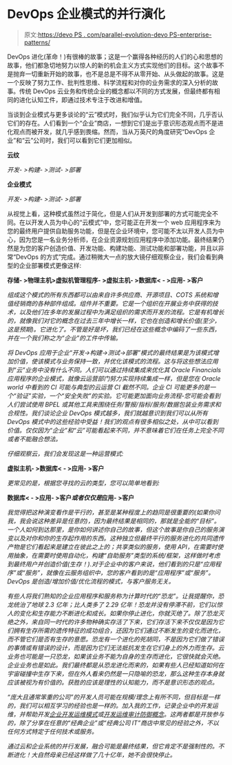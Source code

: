 # DevOps 企业模式的并行演化

> 原文:[https://devo PS . com/parallel-evolution-devo PS-enterprise-patterns/](https://devops.com/parallel-evolution-devops-enterprise-patterns/)

DevOps 进化(革命！)有很棒的故事；这是一个赢得各种经历的人们的心和思想的故事，他们都急切地努力以惊人的新的机会主义方式实现他们的目标。这个故事不是抛弃一切重新开始的故事，也不是总是不得不从零开始、从头做起的故事。这是一个反映了努力工作、批判性思维、科学流程和对你的业务需求的深入分析的故事。传统 DevOps 云业务和传统企业的概念都以不同的方式发展，但最终都有相同的进化认知工件，即通过技术专注于改进和增值。

当谈到企业模式与更多谈论的“云”模式时，我们似乎认为它们完全不同，几乎否认它们的存在。人们看到一个“企业”商店，一想到它们是出于意识形态观点而不是进化观点而被开发，就几乎感到畏缩。然而，当从万英尺的角度研究“DevOps 企业”和“云”公司时，我们可以看到它们更加相似。

**云纹**

*开发- >构建- >测试- >部署*

**企业模式**

*开发- >构建- >测试- >部署*

从视觉上看，这种模式虽然过于简化，但是人们从开发到部署的方式可能完全不同。在以开发人员为中心的“云模式”中，您可能正在开发一个 web 应用程序来为您的最终用户提供自助服务功能，但是在企业环境中，您可能不太以开发人员为中心，因为您是一名业务分析师，在企业资源规划应用程序中添加功能。最终结果仍然是为您的客户创造价值、开发功能、构建功能、测试功能和部署功能，并且以非常“DevOps 的方式”完成。通过稍微大一点的放大镜仔细观察企业，我们会看到典型的企业部署模式更像这样:

**存储- >物理主机>虚拟机管理程序- >虚拟主机- >数据库< - >应用- >客户**

*组成这个模式的所有东西都可以由来自许多供应商、开源项目、COTS 系统和增值经销商的各种部件组成。组件并不重要。它是一个组织在开展业务中获得的技术，以及他们在多年的发展过程中为满足组织的需求而开发的流程。它是有机增长的，就像我们对它的概念在过去三年中增长一样，它也在创造和增长价值(至少，这是预期)。它进化了。不管是好是坏，我们已经在这些概念中编码了一些东西，并在一个我们称之为“企业”的工件中传输。*

*将 DevOps 应用于企业“开发->构建->测试->部署”模式的最终结果是为该模式增加价值，使该模式与业务保持一致，并优化该模式的流程。这与将这些想法应用到“云”业务中没有什么不同。人们可以通过持续集成来优化其 Oracle Financials 应用程序的企业模式，就像云运营部门努力实现持续集成一样，但是您在 Oracle world 中看到的 CI 可能与典型的云运营 CI 截然不同。企业 CI 可能更多的是一个“验证”实验，一个“安全失败”的实验。它可能更加面向业务流程-您可能会看到人们尝试使用 BPEL 或其他工具来围绕任务/警报/指标/服务/数据包装业务需求和合规性。我们谈论企业 DevOps 模式越多，我们就越意识到我们可以从所有 DevOps 模式中的这些经验中受益！我们的观点有很多相似之处，从中可以看到价值。仅仅因为“企业”和“云”可能看起来不同，并不意味着它们在任务上完全不同或者不能融合想法。*

*仔细观察云，我们会发现这是一种运营模式:*

**虚拟主机- >数据库< - >应用- >客户**

*更常见的是，根据您寻找的云的类型，您可以简单地看到:*

**数据库< - >应用- >客户*或者仅仅是*应用- >客户**

*我觉得把这种演变看作是平行的，甚至是某种程度上的趋同是很重要的(如果你问我，我会说这种差异是任意的)，因为最终结果是相同的，那就是全能的“目标”。一个人如何到达那里，是你如何讲述你自己的故事，但这个故事是你自己的服务演变以及对你和你的生存起作用的东西。这种独立但最终平行的服务进化的共同遗传产物是它们看起来是建立在彼此之上的；共享类似的服务，使用 API，在需要时使用抽象，在需要时使用自动化，构建“自助服务”类型的系统/框架，这样做时考虑到最终用户并创造价值(生存！).对于企业中的客户来说，他们看到的只是“应用程序”或“服务”，就像在云服务组织中，您的客户看到的是“应用程序”或“服务”。DevOps 是创造/增加价值/优化流程的模式，与客户服务无关。*

*有些人将我们熟知的企业应用程序和服务称为计算时代的“恐龙”。让我提醒你，恐龙统治了地球 2.3 亿年；比人类多了 2.29 亿年！恐龙并没有停滞不前，它们以惊人的变化和生存能力不断进化和成长。如果你停止进化，你就灭绝了。除了恐龙灭绝之外，来自同一时代的许多物种确实存活了下来，它们存活下来不仅仅是因为它们拥有生存所需的遗传特征的成功组合，还因为它们通过不断发生的变化而进化，而不管它们是否有生存的意愿。恐龙有一个进化的死胡同，不是因为它们做了错误的事情或有错误的设计，而是因为它们无法抵抗发生在它们身上的外力而生存。云业务也可能是一只恐龙，如果该业务不能为自身的生存而进化，它很快就会灭绝。企业业务也是如此。我们最终都是从恐龙进化而来的，如果有些人已经知道如何在宇宙碰撞中生存下来，但在外人看来仍然是一只隐喻的恐龙，那么这种生存本身就应该被视为有价值的。获胜的应该是理性的认知能力，而不是意识形态的观点。*

*“庞大且通常笨重的公司”的开发人员可能在规模/理念上有所不同，但目标是一样的，我们可以相互学习的经验也是一样的。加入我的工作，记录企业中的开发运维，并帮助开发[企业开发运维模式](https://plus.google.com/communities/114389760409820667833 "DevOps Enterprise Patterns")或[开发运维审计防御概念](https://bit.ly/DevOpsAudit "DevOps Audit Defense Toolkit")。这两者都是开放参与的，除了分享在任意的“经典企业”或“经典公司 IT”商店中常见的经验之外，不以任何方式特定于任何技术或服务。*

*通过云和企业系统的并行发展，融合可能是最终结果，但它肯定不是强制性的。不断进化！大自然母亲已经这样做了几十亿年，她不会很快停止。*